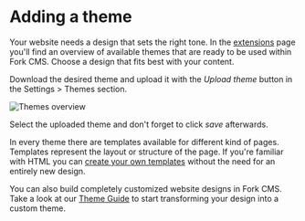 # Adding a theme

Your website needs a design that sets the right tone. In the [extensions](http://www.fork-cms.com/extensions/themes) page you'll find an overview of available themes that are ready to be used within Fork CMS. Choose a design that fits best with your content.

Download the desired theme and upload it with the *Upload theme* button in the Settings > Themes section.

![Themes overview](https://github.com/forkcms/documentation/raw/master/02.%20getting%20started/assets/themes.png)

Select the uploaded theme and don't forget to click *save* afterwards.

In every theme there are templates available for different kind of pages. Templates represent the layout or structure of the page. If you're familiar with HTML you can [create your own templates](../theming-guide/creating-a-template) without the need for an entirely new design.

You can also build completely customized website designs in Fork CMS. Take a look at our [Theme Guide](../theming-guide) to start transforming your design into a custom theme.
